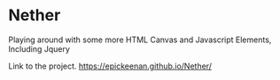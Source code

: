 # Nether
Playing around with some more HTML Canvas and Javascript Elements, Including Jquery

Link to the project.
https://epickeenan.github.io/Nether/
